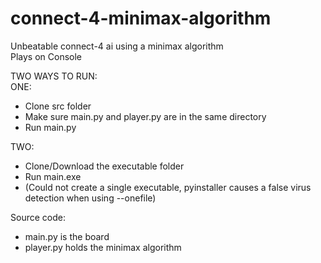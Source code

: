 # connect-4-minimax-algorithm
Unbeatable connect-4 ai using a minimax algorithm <br>
Plays on Console <br>

TWO WAYS TO RUN: <br>
ONE:
- Clone src folder
- Make sure main.py and player.py are in the same directory
- Run main.py

TWO:
- Clone/Download the executable folder
- Run main.exe
- (Could not create a single executable, pyinstaller causes a false virus detection when using --onefile)


Source code:
- main.py is the board <br>
- player.py holds the minimax algorithm <br>
